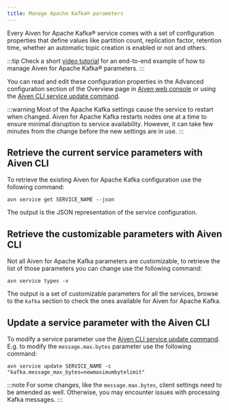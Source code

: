 ```yaml
---
title: Manage Apache Kafka® parameters
---
```


Every Aiven for Apache Kafka® service comes with a set of configuration
properties that define values like partition count, replication factor,
retention time, whether an automatic topic creation is enabled or not
and others.

:::tip
Check a short [video
tutorial](https://www.youtube.com/watch?v=pXQZWI0ddLg&t=25s) for an
end-to-end example of how to manage Aiven for Apache Kafka® parameters.
:::

You can read and edit these configuration properties in the Advanced
configuration section of the Overview page in [Aiven web
console](https://console.aiven.io/) or using the
[Aiven CLI service update command](/docs/tools/cli/service#avn-cli-service-update).

:::warning
Most of the Apache Kafka settings cause the service to restart when
changed. Aiven for Apache Kafka restarts nodes one at a time to ensure
minimal disruption to service availability. However, it can take few
minutes from the change before the new settings are in use.
:::

## Retrieve the current service parameters with Aiven CLI

To retrieve the existing Aiven for Apache Kafka configuration use the
following command:

``` 
avn service get SERVICE_NAME --json
```

The output is the JSON representation of the service configuration.

## Retrieve the customizable parameters with Aiven CLI

Not all Aiven for Apache Kafka parameters are customizable, to retrieve
the list of those parameters you can change use the following command:

``` 
avn service types -v
```

The output is a set of customizable parameters for all the services,
browse to the `kafka` section to check the ones available for Aiven for
Apache Kafka.

## Update a service parameter with the Aiven CLI

To modify a service parameter use the
[Aiven CLI service update command](/docs/tools/cli/service#avn-cli-service-update). E.g. to modify the `message.max.bytes` parameter use the
following command:

``` 
avn service update SERVICE_NAME -c "kafka.message_max_bytes=newmaximumbytelimit"
```

:::note
For some changes, like the `message.max.bytes`, client settings need to
be amended as well. Otherwise, you may encounter issues with processing
Kafka messages.
:::

